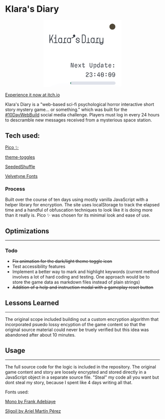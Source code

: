 # Klara's Diary

<p align="center" width="100%">
    <img src="src/klaracomplete.gif" width="50%" alt="Animated preview of the game"/>
</p>

[Experience it now at itch.io](https://intelagense.itch.io/klaras-diary)

Klara's Diary is a "web-based sci-fi psychological horror interactive short story mystery game... or something." which was built for the [#10DayWebBuild](https://10daywebbuild.netlify.app/) social media challenge. Players must log in every 24 hours to descramble new messages received from a mysterious space station.

## Tech used:

[Pico ✨](https://v2.picocss.com/docs)

[theme-toggles](https://toggles.dev/)

[SeededShuffle](https://github.com/LouisT/SeededShuffle)

[Velvetyne Fonts](https://velvetyne.fr/)

### Process

Built over the course of ten days using mostly vanilla JavaScript with a helper library for encryption. The site uses localStorage to track the elapsed time and a handful of obfuscation techniques to look like it is doing more than it really is. Pico ✨ was chosen for its minimal look and ease of use. 

## Optimizations
---

### Todo
- ~~Fix animation for the dark/light theme toggle icon~~ 
- Test accessibility features  
- Implement a better way to mark and highlight keywords (current method involves a lot of hard coding and testing. One approach would be to store the game data as markdown files instead of plain strings)
- ~~Addition of a help and instruction modal with a gameplay reset button~~ 

## Lessons Learned
---

The original scope included building out a custom encryption algorithm that incorporated psuedo lossy encyption of the game content so that the original source material could never be truely verified but this idea was abandoned after about 10 minutes. 

## Usage
---

The full source code for the logic is included in the repository. The original game content and story are loosely encrypted and stored directly in a JavaScript object in a separate source file. "Steal" my code all you want but dont steal my story, because I spent like 4 days writing all that. 

Fonts used:

[Mono by Frank Adebiaye](http://velvetyne.fr/fonts/mono/)

[Sligoil by Ariel Martín Pérez](http://velvetyne.fr/fonts/sligoil/)
